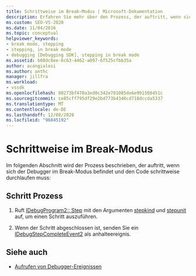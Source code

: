 ```yaml
---
title: Schrittweise im Break-Modus | Microsoft-Dokumentation
description: Erfahren Sie mehr über den Prozess, der auftritt, wenn sich der Debugger im unterbrechen Modus befindet. Der Debugger muss dann den Code schrittweise durchlaufen.
ms.custom: SEO-VS-2020
ms.date: 11/04/2016
ms.topic: conceptual
helpviewer_keywords:
- break mode, stepping
- stepping, in break mode
- debugging [Debugging SDK], stepping in break mode
ms.assetid: b08dc8ee-6c63-4462-a097-6f525cfbb35a
author: acangialosi
ms.author: anthc
manager: jillfra
ms.workload:
- vssdk
ms.openlocfilehash: 80273bf470a3ed0c342e781085de6e991508451c
ms.sourcegitcommit: ce85cff795df29e2bd773b4346cd718dccda5337
ms.translationtype: MT
ms.contentlocale: de-DE
ms.lasthandoff: 12/08/2020
ms.locfileid: "96845192"
---
```

# <a name="stepping-in-break-mode"></a>Schrittweise im Break-Modus
Im folgenden Abschnitt wird der Prozess beschrieben, der auftritt, wenn sich der Debugger im Break-Modus befindet und den Code schrittweise durchlaufen muss:

## <a name="stepping-process"></a>Schritt Prozess

1. Ruft [IDebugProgram2:: Step](../../extensibility/debugger/reference/idebugprogram2-step.md) mit den Argumenten [stepkind](../../extensibility/debugger/reference/stepkind.md) und [stepunit](../../extensibility/debugger/reference/stepunit.md) auf, um einen Schritt auszuführen.

2. Wenn der Schritt abgeschlossen ist, senden Sie ein [IDebugStepCompleteEvent2](../../extensibility/debugger/reference/idebugstepcompleteevent2.md) als anhalteereignis.

## <a name="see-also"></a>Siehe auch
- [Aufrufen von Debugger-Ereignissen](../../extensibility/debugger/calling-debugger-events.md)
